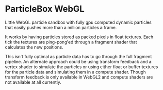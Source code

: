 # ParticleBox WebGL

Little WebGL particle sandbox with fully gpu computed dynamic particles that easily pushes more than a million particles a frame.

It works by having particles stored as packed pixels in float textures. Each tick the textures are ping-pong'ed through a fragment shader that calculates the new positions.

This isn't fully optimal as particle data has to go through the full fragment pipeline. An alternate approach could be using transform feedback and a vertex shader to simulate the particles or using either float or buffer textures for the particle data and simulating them in a compute shader. Though transform feedback is only available in WebGL2 and compute shaders are not available at all currently.
